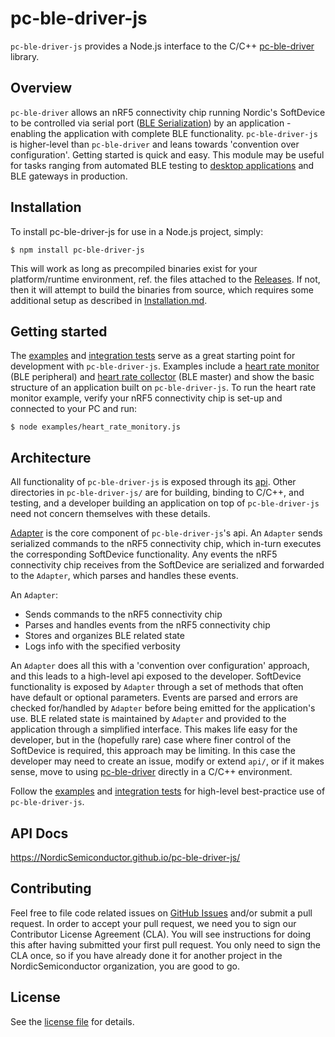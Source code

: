 # pc-ble-driver-js

`pc-ble-driver-js` provides a Node.js interface to the C/C++ [pc-ble-driver](https://github.com/NordicSemiconductor/pc-ble-driver) library.

## Overview

`pc-ble-driver` allows an nRF5 connectivity chip running Nordic's SoftDevice to be controlled via serial port ([BLE Serialization](https://infocenter.nordicsemi.com/index.jsp?topic=%2Fcom.nordic.infocenter.sdk5.v12.0.0%2Flib_serialization.html)) by an application - enabling the application with complete BLE functionality. `pc-ble-driver-js` is higher-level than `pc-ble-driver` and leans towards 'convention over configuration'. Getting started is quick and easy. This module may be useful for tasks ranging from automated BLE testing to [desktop applications](https://www.nordicsemi.com/eng/Products/Bluetooth-low-energy/nRF-Connect-for-desktop) and BLE gateways in production.

## Installation

To install pc-ble-driver-js for use in a Node.js project, simply:

    $ npm install pc-ble-driver-js

This will work as long as precompiled binaries exist for your platform/runtime environment, ref. the files attached to the [Releases](https://github.com/NordicSemiconductor/pc-ble-driver-js/releases). If not, then it will attempt to build the binaries from source, which requires some additional setup as described in [Installation.md](./Installation.md).

## Getting started

The [examples](./examples) and [integration tests](./test) serve as a great starting point for development with `pc-ble-driver-js`. Examples include a [heart rate monitor](./examples/heart_rate_monitor.js) (BLE peripheral) and [heart rate collector](./examples/heart_rate_collector.js) (BLE master) and show the basic structure of an application built on `pc-ble-driver-js`. To run the heart rate monitor example, verify your nRF5 connectivity chip is set-up and connected to your PC and run:

    $ node examples/heart_rate_monitory.js
    
## Architecture

All functionality of `pc-ble-driver-js` is exposed through its [api](./api/). Other directories in `pc-ble-driver-js/` are for building, binding to C/C++, and testing, and a developer building an application on top of `pc-ble-driver-js` need not concern themselves with these details.

[Adapter](./api/adapter.js) is the core component of `pc-ble-driver-js`'s api. An `Adapter` sends serialized commands to the nRF5 connectivity chip, which in-turn executes the corresponding SoftDevice functionality. Any events the nRF5 connectivity chip receives from the SoftDevice are serialized and forwarded to the `Adapter`, which parses and handles these events.

An `Adapter`:

- Sends commands to the nRF5 connectivity chip
- Parses and handles events from the nRF5 connectivity chip
- Stores and organizes BLE related state
- Logs info with the specified verbosity

An `Adapter` does all this with a 'convention over configuration' approach, and this leads to a high-level api exposed to the developer. SoftDevice functionality is exposed by `Adapter` through a set of methods that often have default or optional parameters. Events are parsed and errors are checked for/handled by `Adapter` before being emitted for the application's use. BLE related state is maintained by `Adapter` and provided to the application through a simplified interface. This makes life easy for the developer, but in the (hopefully rare) case where finer control of the SoftDevice is required, this approach may be limiting. In this case the developer may need to create an issue, modify or extend `api/`, or if it makes sense, move to using [pc-ble-driver](https://github.com/NordicSemiconductor/pc-ble-driver) directly in a C/C++ environment.

Follow the [examples](./examples) and [integration tests](./test) for high-level best-practice use of `pc-ble-driver-js`.

## API Docs

https://NordicSemiconductor.github.io/pc-ble-driver-js/

## Contributing

Feel free to file code related issues on [GitHub Issues](https://github.com/NordicSemiconductor/pc-ble-driver-js/issues) and/or submit a pull request. In order to accept your pull request, we need you to sign our Contributor License Agreement (CLA). You will see instructions for doing this after having submitted your first pull request. You only need to sign the CLA once, so if you have already done it for another project in the NordicSemiconductor organization, you are good to go.

## License

See the [license file](LICENSE) for details.
